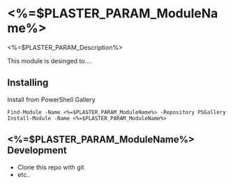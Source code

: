 # <%=$PLASTER_PARAM_ModuleName%>

<%=$PLASTER_PARAM_Description%>

This module is desinged to....

## Installing

Install from PowerShell Gallery

```
Find-Module -Name <%=$PLASTER_PARAM_ModuleName%> -Repository PSGallery
Install-Module -Name <%=$PLASTER_PARAM_ModuleName%>
```

## <%=$PLASTER_PARAM_ModuleName%> Development

 - Clone this repo with git
 - etc..